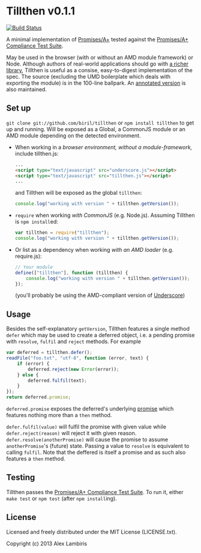 Tillthen v0.1.1
===============

[![Build Status](https://travis-ci.org/biril/tillthen.png)](https://travis-ci.org/biril/tillthen)

A minimal implementation of [Promises/A+](https://github.com/promises-aplus/promises-spec) tested against the
[Promises/A+ Compliance Test Suite](https://github.com/promises-aplus/promises-tests). 

May be used in the browser (with or without an AMD module framework) or Node. Although authors of real-world
applications should go with [a richer library](https://github.com/kriskowal/q), Tillthen is useful as a consise,
easy-to-digest implementation of the spec. The source (excluding the UMD boilerplate which deals with exporting
the module) is in the 100-line ballpark. An [annotated version](http://biril.github.io/tillthen/) is also
maintained.


Set up
------

`git clone git://github.com/biril/tillthen` or `npm install tillthen` to get up and running. Will be
exposed as a Global, a CommonJS module or an AMD module depending on the detected environment.

* When working in a *browser environment, without a module-framework,* include tillthen.js:

    ```html
    ...
    <script type="text/javascript" src="underscore.js"></script>
    <script type="text/javascript" src="tillthen.js"></script>
    ...
    ```

    and Tillthen will be exposed as the global `tillthen`:

    ```javascript
    console.log("working with version " + tillthen.getVersion());
    ```

* `require` when working *with CommonJS* (e.g. Node.js). Assuming Tillthen is `npm install`ed:

    ```javascript
    var tillthen = require("tillthen");
    console.log("working with version " + tillthen.getVersion());
    ```

* Or list as a dependency when working *with an AMD loader* (e.g. require.js):

    ```javascript
    // Your module
    define(["tillthen"], function (tillthen) {
    	console.log("working with version " + tillthen.getVersion());
    });
    ```

    (you'll probably be using the AMD-compliant version of [Underscore](https://github.com/amdjs/underscore))


Usage
-----

Besides the self-explanatory `getVersion`, Tillthen features a single method `defer` which may be used to create a
deferred object, i.e. a pending promise with `resolve`, `fulfil` and `reject` methods. For example

```javascript
var deferred = tillthen.defer();
readFile("foo.txt", "utf-8", function (error, text) {
    if (error) {
        deferred.reject(new Error(error));
    } else {
        deferred.fulfil(text);
    }
});
return deferred.promise;
```

`deferred.promise` exposes the deferred's underlying [promise](https://github.com/promises-aplus/promises-spec) which
features nothing more than a `then` method.

`defer.fulfil(value)` will fulfil the promise with given value while `defer.reject(reason)` will reject it with given
reason. `defer.resolve(anotherPromise)` will cause the promise to assume `anotherPromise`'s (future) state. Passing a
value to `resolve` is equivalent to calling `fulfil`. Note that the deffered is itself a promise and as such also
features a `then` method.


Testing
-------

Tillthen passes the [Promises/A+ Compliance Test Suite](https://github.com/promises-aplus/promises-tests). To run it,
either `make test` or `npm test` (after `npm install`ing).


License
-------

Licensed and freely distributed under the MIT License (LICENSE.txt).

Copyright (c) 2013 Alex Lambiris

